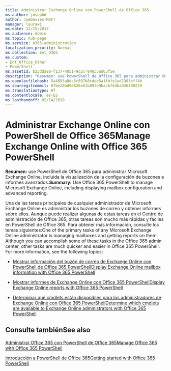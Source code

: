 ```yaml
---
title: Administrar Exchange Online con PowerShell de Office 365
ms.author: josephd
author: JoeDavies-MSFT
manager: laurawi
ms.date: 12/15/2017
ms.audience: Admin
ms.topic: hub-page
ms.service: o365-administration
localization_priority: Normal
ms.collection: Ent_O365
ms.custom:
- Ent_Office_Other
- PowerShell
ms.assetid: b23dda88-f137-4051-9c2c-84035ad63f5e
description: "Resumen: use PowerShell de Office 365 para administrar Microsoft Exchange Online, incluida la configuración de buzón de correo que se muestra y los informes avanzados."
ms.openlocfilehash: 5a4853a8dc5c597b8cdee5a1fbfe1ad130feff4b
ms.sourcegitcommit: 07be28bd96826e61b893b9bacbf64ba936400229
ms.translationtype: HT
ms.contentlocale: es-ES
ms.lasthandoff: 02/14/2018
---
```

# <a name="manage-exchange-online-with-office-365-powershell"></a><span data-ttu-id="f26ee-103">Administrar Exchange Online con PowerShell de Office 365</span><span class="sxs-lookup"><span data-stu-id="f26ee-103">Manage Exchange Online with Office 365 PowerShell</span></span>

 <span data-ttu-id="f26ee-104">**Resumen:** use PowerShell de Office 365 para administrar Microsoft Exchange Online, incluida la visualización de la configuración de buzones e informes avanzados.</span><span class="sxs-lookup"><span data-stu-id="f26ee-104">**Summary:** Use Office 365 PowerShell to manage Microsoft Exchange Online, including displaying mailbox configuration and advanced reporting.</span></span>
  
<span data-ttu-id="f26ee-p101">Una de las tareas principales de cualquier administrador de Microsoft Exchange Online es administrar los buzones de correo y obtener informes sobre ellos. Aunque puede realizar algunas de estas tareas en el Centro de administración de Office 365, otras tareas son mucho más rápidas y fáciles en PowerShell de Office 365. Para obtener más información, consulte los temas siguientes:</span><span class="sxs-lookup"><span data-stu-id="f26ee-p101">One of the primary tasks of any Microsoft Exchange Online administrator is managing mailboxes and getting reports on them. Although you can accomplish some of these tasks in the Office 365 admin center, other tasks are much quicker and easier in Office 365 PowerShell. For more information, see the following topics:</span></span>
  
- [<span data-ttu-id="f26ee-108">Mostrar información del buzón de correo de Exchange Online con PowerShell de Office 365 PowerShell</span><span class="sxs-lookup"><span data-stu-id="f26ee-108">Display Exchange Online mailbox information with Office 365 PowerShell</span></span>](https://technet.microsoft.com/es-ES/library/mt771881%28v=exchg.160%29.aspx)
    
- [<span data-ttu-id="f26ee-109">Mostrar informes de Exchange Online con Office 365 PowerShell</span><span class="sxs-lookup"><span data-stu-id="f26ee-109">Display Exchange Online reports with Office 365 PowerShell</span></span>](https://technet.microsoft.com/es-ES/library/mt771882%28v=exchg.160%29.aspx)
    
- [<span data-ttu-id="f26ee-110">Determinar qué cmdlets están disponibles para los administradores de Exchange Online con Office 365 PowerShell</span><span class="sxs-lookup"><span data-stu-id="f26ee-110">Determine which cmdlets are available to Exchange Online administrators with Office 365 PowerShell</span></span>](https://technet.microsoft.com/es-ES/library/mt771883%28v=exchg.160%29.aspx)
    
## <a name="see-also"></a><span data-ttu-id="f26ee-111">Consulte también</span><span class="sxs-lookup"><span data-stu-id="f26ee-111">See also</span></span>

#### 

[<span data-ttu-id="f26ee-112">Administrar Office 365 con PowerShell de Office 365</span><span class="sxs-lookup"><span data-stu-id="f26ee-112">Manage Office 365 with Office 365 PowerShell</span></span>](manage-office-365-with-office-365-powershell.md)
  
[<span data-ttu-id="f26ee-113">Introducción a PowerShell de Office 365</span><span class="sxs-lookup"><span data-stu-id="f26ee-113">Getting started with Office 365 PowerShell</span></span>](getting-started-with-office-365-powershell.md)

